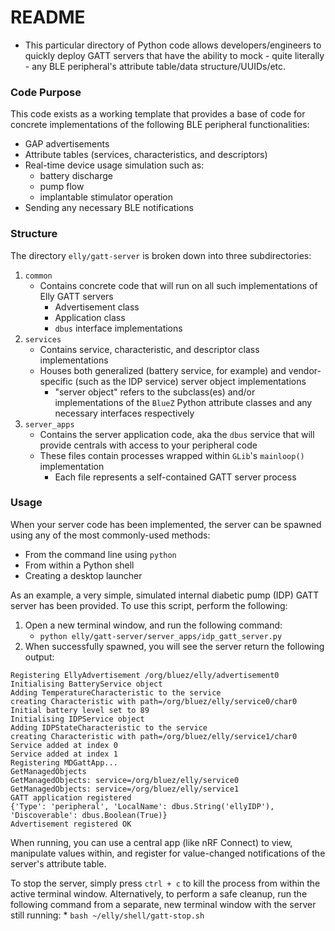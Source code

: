 # README #

* This particular directory of Python code allows developers/engineers to quickly deploy GATT servers that have the ability to mock - quite literally - any BLE peripheral's attribute table/data structure/UUIDs/etc.

### Code Purpose ###

This code exists as a working template that provides a base of code for concrete implementations of the following BLE peripheral functionalities:

* GAP advertisements
* Attribute tables (services, characteristics, and descriptors)
* Real-time device usage simulation such as:
    * battery discharge
    * pump flow
    * implantable stimulator operation
* Sending any necessary BLE notifications

### Structure ###

The directory `elly/gatt-server` is broken down into three subdirectories: 

1. `common`
    * Contains concrete code that will run on all such implementations of Elly GATT servers
        * Advertisement class
        * Application class
        * `dbus` interface implementations
1. `services`
    * Contains service, characteristic, and descriptor class implementations
    * Houses both generalized (battery service, for example) and vendor-specific (such as the IDP service) server object implementations
        * "server object" refers to the subclass(es) and/or implementations of the `BlueZ` Python attribute classes and any necessary interfaces respectively
1. `server_apps`
    * Contains the server application code, aka the `dbus` service that will provide centrals with access to your peripheral code
    * These files contain processes wrapped within `GLib`'s `mainloop()` implementation
        * Each file represents a self-contained GATT server process

### Usage ###

When your server code has been implemented, the server can be spawned using any of the most commonly-used methods:

* From the command line using `python`
* From within a Python shell
* Creating a desktop launcher

As an example, a very simple, simulated internal diabetic pump (IDP) GATT server has been provided. To use this script, perform the following:

1. Open a new terminal window, and run the following command:
    * `python elly/gatt-server/server_apps/idp_gatt_server.py`
1. When successfully spawned, you will see the server return the following output:

```
Registering EllyAdvertisement /org/bluez/elly/advertisement0
Initialising BatteryService object
Adding TemperatureCharacteristic to the service
creating Characteristic with path=/org/bluez/elly/service0/char0
Initial battery level set to 89
Initialising IDPService object
Adding IDPStateCharacteristic to the service
creating Characteristic with path=/org/bluez/elly/service1/char0
Service added at index 0
Service added at index 1
Registering MDGattApp...
GetManagedObjects
GetManagedObjects: service=/org/bluez/elly/service0
GetManagedObjects: service=/org/bluez/elly/service1
GATT application registered
{'Type': 'peripheral', 'LocalName': dbus.String('ellyIDP'), 'Discoverable': dbus.Boolean(True)}
Advertisement registered OK
```

When running, you can use a central app (like nRF Connect) to view, manipulate values within, and register for value-changed notifications of the server's attribute table.

To stop the server, simply press `ctrl + c` to kill the process from within the active terminal window. Alternatively, to perform a safe cleanup, run the following command from a separate, new terminal window with the server still running:
    * `bash ~/elly/shell/gatt-stop.sh`